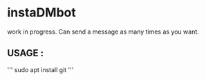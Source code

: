 # instaDMbot
work in progress. Can send a message as many times as you want.


## USAGE :
'''
sudo apt install git 
'''

